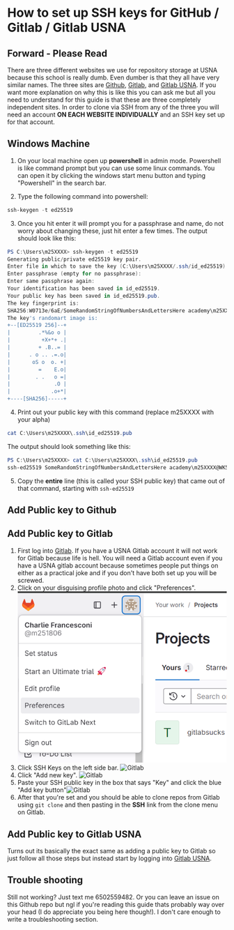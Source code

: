 # How to set up SSH keys for GitHub / Gitlab / Gitlab USNA

## Forward - Please Read

There are three different websites we use for repository storage at USNA because this school is really dumb. Even dumber is that they all have very similar names. The three sites are [Github](https://github.com/), [Gitlab](https://gitlab.com/), and [Gitlab USNA](https://gitlab.usna.edu/). If you want more explanation on why this is like this you can ask me but all you need to understand for this guide is that these are three completely independent sites. In order to clone via SSH from any of the three you will need an account **ON EACH WEBSITE INDIVIDUALLY** and an SSH key set up for that account.

## Windows Machine

1. On your local machine open up **powershell** in admin mode. Powershell is like command prompt but you can use some linux commands. You can open it by clicking the windows start menu button and typing "Powershell" in the search bar.

2. Type the following command into powershell:

```powershell
ssh-keygen -t ed25519
```

3. Once you hit enter it will prompt you for a passphrase and name, do not worry about changing these, just hit enter a few times. The output should look like this:

```powershell
PS C:\Users\m25XXXX> ssh-keygen -t ed25519
Generating public/private ed25519 key pair.
Enter file in which to save the key (C:\Users\m25XXXX/.ssh/id_ed25519):
Enter passphrase (empty for no passphrase):
Enter same passphrase again:
Your identification has been saved in id_ed25519.
Your public key has been saved in id_ed25519.pub.
The key fingerprint is:
SHA256:W0713e/6aE/SomeRandomStringOfNumbersAndLettersHere academy\m25XXXX@WK5CG1234B34MID
The key's randomart image is:
+--[ED25519 256]--+
|         .*%&o o |
|          +X+*+ .|
|         + .B..= |
|      . o .. .=.o|
|       oS o  o. +|
|         =    E.o|
|        . .   o =|
|              .O |
|             .o+*|
+----[SHA256]-----+
```

4. Print out your public key with this command (replace m25XXXX with your alpha)

```powershell
cat C:\Users\m25XXXX\.ssh\id_ed25519.pub
```

The output should look something like this:

```powershell
PS C:\Users\m25XXXX> cat C:\Users\m25XXXX\.ssh\id_ed25519.pub
ssh-ed25519 SomeRandomStringOfNumbersAndLettersHere academy\m25XXXX@WK5CG1234B34MID
```

5. Copy the **entire** line (this is called your SSH public key) that came out of that command, starting with ```ssh-ed25519```

## Add Public key to Github

## Add Public key to Gitlab

1. First log into [Gitlab](https://gitlab.com/). If you have a USNA Gitlab account it will not work for Gitlab because life is hell. You will need a Gitlab account even if you have a USNA gitlab account because sometimes people put things on either as a practical joke and if you don't have both set up you will be screwed.
2. Click on your disguising profile photo and click "Preferences". ![Gitlab](img/gitlab_user_prefrences.png)
3. Click SSH Keys on the left side bar. ![Gitlab](/img/gitlab_user_prefrences.png)
4. Click "Add new key". ![Gitlab](/img/gitlab_ssh_keys_page.png)
5. Paste your SSH public key in the box that says "Key" and click the blue "Add key button"![Gitlab](/img/gitlab_add_key.png)
6. After that you're set and you should be able to clone repos from Gitlab using ``git clone`` and then pasting in the **SSH** link from the clone menu on Gitlab.

## Add Public key to Gitlab USNA

Turns out its basically the exact same as adding a public key to Gitlab so just follow all those steps but instead start by logging into [Gitlab USNA](https://gitlab.usna.edu/).

## Trouble shooting

Still not working? Just text me 6502559482. Or you can leave an issue on this Github repo but ngl if you're reading this guide thats probably way over your head (I do appreciate you being here though!). I don't care enough to write a troubleshooting section.
